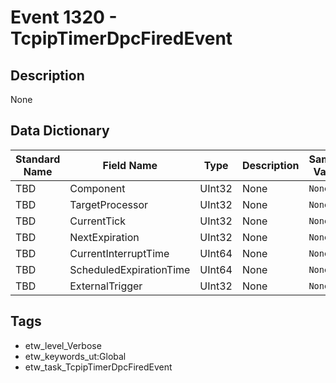 # Event 1320 - TcpipTimerDpcFiredEvent

## Description
None

## Data Dictionary
|Standard Name|Field Name|Type|Description|Sample Value|
|---|---|---|---|---|
|TBD|Component|UInt32|None|`None`|
|TBD|TargetProcessor|UInt32|None|`None`|
|TBD|CurrentTick|UInt32|None|`None`|
|TBD|NextExpiration|UInt32|None|`None`|
|TBD|CurrentInterruptTime|UInt64|None|`None`|
|TBD|ScheduledExpirationTime|UInt64|None|`None`|
|TBD|ExternalTrigger|UInt32|None|`None`|

## Tags
* etw_level_Verbose
* etw_keywords_ut:Global
* etw_task_TcpipTimerDpcFiredEvent